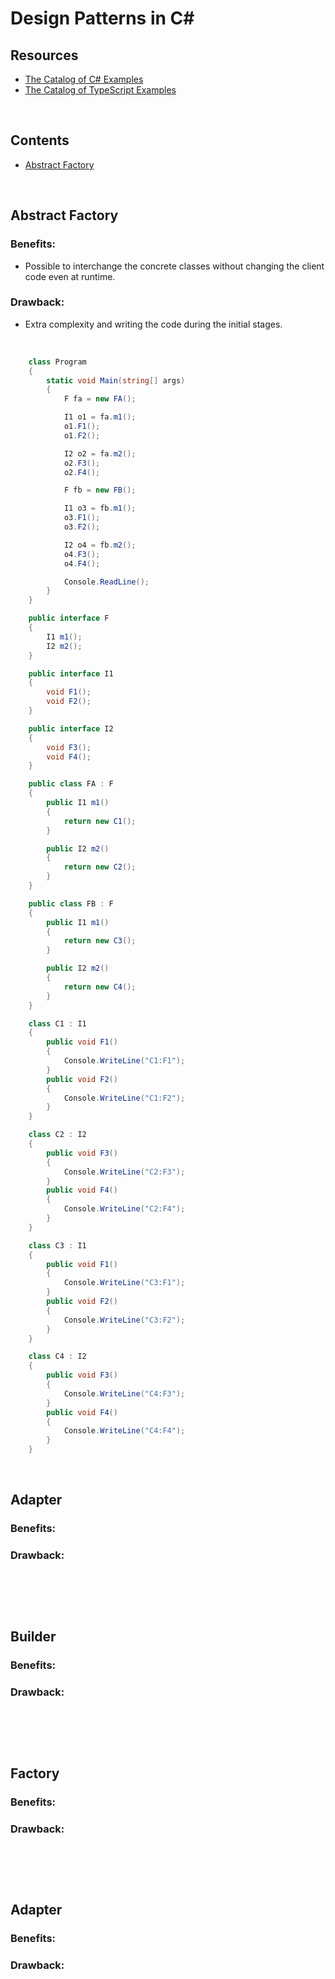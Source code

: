 # Design Patterns in C#

## Resources
- [The Catalog of C# Examples](https://refactoring.guru/design-patterns/csharp)
- [The Catalog of TypeScript Examples](https://refactoring.guru/design-patterns/typescript)

<br/>

## Contents

- [Abstract Factory](https://github.com/georgemarklow/georgemarklow/blob/main/notes/design-patterns-c-sharp.md#abstract-factory)

<br/>

## Abstract Factory

### Benefits:
- Possible to interchange the concrete classes without changing the client code even at runtime.

### Drawback:
- Extra complexity and writing the code during the initial stages.

<br/>

```csharp
    class Program
    {
        static void Main(string[] args)
        {
            F fa = new FA();

            I1 o1 = fa.m1();
            o1.F1();
            o1.F2();

            I2 o2 = fa.m2();
            o2.F3();
            o2.F4();

            F fb = new FB();

            I1 o3 = fb.m1();
            o3.F1();
            o3.F2();

            I2 o4 = fb.m2();
            o4.F3();
            o4.F4();

            Console.ReadLine();
        }
    }

    public interface F
    {
        I1 m1();
        I2 m2();
    }

    public interface I1
    {
        void F1();
        void F2();
    }

    public interface I2
    {
        void F3();
        void F4();
    }

    public class FA : F
    {
        public I1 m1()
        {
            return new C1();
        }

        public I2 m2()
        {
            return new C2();
        }
    }

    public class FB : F
    {
        public I1 m1()
        {
            return new C3();
        }

        public I2 m2()
        {
            return new C4();
        }
    }

    class C1 : I1
    {
        public void F1()
        {
            Console.WriteLine("C1:F1");
        }
        public void F2()
        {
            Console.WriteLine("C1:F2");
        }
    }

    class C2 : I2
    {
        public void F3()
        {
            Console.WriteLine("C2:F3");
        }
        public void F4()
        {
            Console.WriteLine("C2:F4");
        }
    }

    class C3 : I1
    {
        public void F1()
        {
            Console.WriteLine("C3:F1");
        }
        public void F2()
        {
            Console.WriteLine("C3:F2");
        }
    }

    class C4 : I2
    {
        public void F3()
        {
            Console.WriteLine("C4:F3");
        }
        public void F4()
        {
            Console.WriteLine("C4:F4");
        }
    }
```

<br/>

## Adapter

### Benefits:

### Drawback:

<br/>

```javascript

```

<br/>

## Builder

### Benefits:

### Drawback:

<br/>

```javascript

```

<br/>

## Factory

### Benefits:

### Drawback:

<br/>

```javascript

```

<br/>

## Adapter

### Benefits:

### Drawback:

<br/>

```javascript

```
